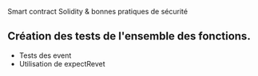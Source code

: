 Smart contract Solidity & bonnes pratiques de sécurité

## Création des tests de l'ensemble des fonctions.
- Tests des event 
- Utilisation de expectRevet